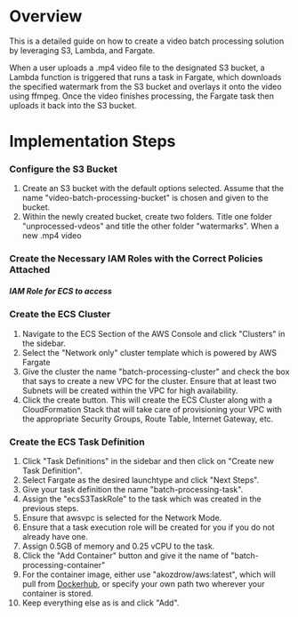 # Overview

This is a detailed guide on how to create a video batch processing solution by leveraging S3, Lambda, and Fargate. 

When a user uploads a .mp4 video file to the designated S3 bucket, a Lambda function is triggered that runs a task in Fargate, which downloads the specified watermark from the S3 bucket and overlays it onto the video using ffmpeg. Once the video finishes processing, the Fargate task then uploads it back into the S3 bucket.

# Implementation Steps

### Configure the S3 Bucket

1. Create an S3 bucket with the default options selected. Assume that the name "video-batch-processing-bucket" is chosen and given to the bucket.
2. Within the newly created bucket, create two folders. Title one folder "unprocessed-vdeos" and title the other folder "watermarks". When a new .mp4 video 

### Create the Necessary IAM Roles with the Correct Policies Attached

##### IAM Role for ECS to access 

### Create the ECS Cluster

1. Navigate to the ECS Section of the AWS Console and click "Clusters" in the sidebar.
2. Select the "Network only" cluster template which is powered by AWS Fargate
3. Give the cluster the name "batch-processing-cluster" and check the box that says to create a new VPC for the cluster. Ensure that at least two Subnets will be created within the VPC for high availability.
4. Click the create button. This will create the ECS Cluster along with a CloudFormation Stack that will take care of provisioning your VPC with the appropriate Security Groups, Route Table, Internet Gateway, etc.

### Create the ECS Task Definition

1. Click "Task Definitions" in the sidebar and then click on "Create new Task Definition".
2. Select Fargate as the desired launchtype and click "Next Steps".
3. Give your task definition the name "batch-processing-task".
4. Assign the "ecsS3TaskRole" to the task which was created in the previous steps.
5. Ensure that awsvpc is selected for the Network Mode.
6. Ensure that a task execution role will be created for you if you do not already have one.
7. Assign 0.5GB of memory and 0.25 vCPU to the task.
8. Click the "Add Container" button and give it the name of "batch-processing-container"
9. For the container image, either use "akozdrow/aws:latest", which will pull from [Dockerhub](https://cloud.docker.com/u/akozdrow/repository/docker/akozdrow/aws), or specify your own path two wherever your container is stored.
10. Keep everything else as is and click "Add".



